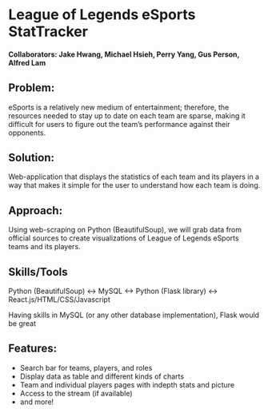 # League of Legends eSports StatTracker
#### Collaborators: Jake Hwang, Michael Hsieh, Perry Yang, Gus Person, Alfred Lam

## Problem:
eSports is a relatively new medium of entertainment; therefore, the resources needed to stay up to date on each team are sparse, making it difficult for users to figure out the team’s performance against their opponents.

## Solution:
Web-application that displays the statistics of each team and its players in a way that makes it simple for the user to understand how each team is doing.

## Approach:
Using web-scraping on Python (BeautifulSoup), we will grab data from official sources to create visualizations of League of Legends eSports teams and its players.

## Skills/Tools
Python (BeautifulSoup) <-> MySQL <-> Python (Flask library) <-> React.js/HTML/CSS/Javascript

Having skills in MySQL (or any other database implementation), Flask would be great

## Features:
* Search bar for teams, players, and roles
* Display data as table and different kinds of charts
* Team and individual players pages with indepth stats and picture
* Access to the stream (if available)
* and more!
